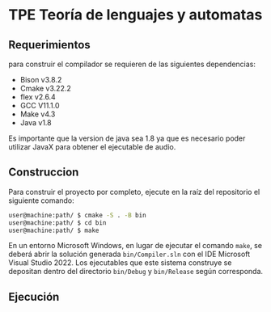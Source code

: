 # TPE Teoría de lenguajes y automatas

## Requerimientos
para construir el compilador se requieren de las siguientes dependencias:

- Bison v3.8.2
- Cmake v3.22.2
- flex v2.6.4
- GCC V11.1.0
- Make v4.3
- Java v1.8

Es importante que la version de java sea 1.8 ya que es necesario poder utilizar JavaX para obtener el ejecutable de audio.

## Construccion

Para construir el proyecto por completo, ejecute en la raíz del repositorio el siguiente comando:

```sh
user@machine:path/ $ cmake -S . -B bin
user@machine:path/ $ cd bin
user@machine:path/ $ make 
```
En un entorno Microsoft Windows, en lugar de ejecutar el comando `make`, se deberá abrir la solución generada `bin/Compiler.sln` con el IDE Microsoft Visual Studio 2022. Los ejecutables que este sistema construye se depositan dentro del directorio `bin/Debug` y `bin/Release` según corresponda.

## Ejecución

